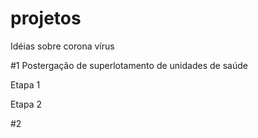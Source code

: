# projetos

Idéias sobre corona vírus


#1
Postergação de superlotamento de unidades de saúde

Etapa 1

Etapa 2


#2

